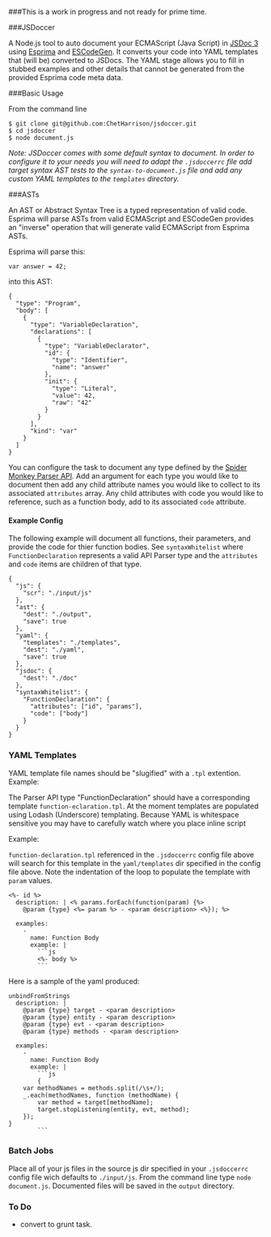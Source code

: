 ###This is a work in progress and not ready for prime time.

###JSDoccer

A Node.js tool to auto document your ECMAScript (Java Script) in  [JSDoc 3](https://github.com/jsdoc3/jsdoc3.github.com) using [Esprima](http://esprima.org/) and [ESCodeGen](https://github.com/Constellation/escodegen). It converts your code into YAML templates that (will be) converted to JSDocs. The YAML stage allows you to fill in stubbed examples and other details that cannot be generated from the provided Esprima code meta data.

###Basic Usage

From the command line

```
$ git clone git@github.com:ChetHarrison/jsdoccer.git
$ cd jsdoccer
$ node document.js
```

*Note: JSDoccer comes with some default syntax to document. In order to configure it to your needs you will need to adapt the `.jsdoccerrc` file add target syntax AST tests to the `syntax-to-document.js` file and add any custom YAML templates to the `templates` directory.*

###ASTs

An AST or Abstract Syntax Tree is a typed representation of valid code. Esprima will parse ASTs from valid ECMAScript and ESCodeGen provides an "inverse" operation that will generate valid ECMAScript from Esprima ASTs.

Esprima will parse this:

```
var answer = 42;
```

into this AST:

```
{
  "type": "Program",
  "body": [
    {
      "type": "VariableDeclaration",
      "declarations": [
        {
          "type": "VariableDeclarator",
          "id": {
            "type": "Identifier",
            "name": "answer"
          },
          "init": {
            "type": "Literal",
            "value": 42,
            "raw": "42"
          }
        }
      ],
      "kind": "var"
    }
  ]
}
```

You can configure the task to document any type defined by the [Spider Monkey Parser API](https://developer.mozilla.org/en-US/docs/Mozilla/Projects/SpiderMonkey/Parser_API#Functions). Add an argument for each type you would like to document then add any child attribute names you would like to collect to its associated `attributes` array. Any child attributes with code you would like to reference, such as a function body, add to its associated `code` attribute.

#### Example Config

The following example will document all functions, their parameters, and provide the code for thier function bodies. See `syntaxWhitelist` where `FunctionDeclaration` represents a valid API Parser type and the `attributes` and `code` items are children of that type.

```
{
  "js": {
    "scr": "./input/js"
  },
  "ast": {
    "dest": "./output",
    "save": true
  },
  "yaml": {
    "templates": "./templates",
    "dest": "./yaml",
    "save": true
  },
  "jsdoc": {
    "dest": "./doc"
  },
  "syntaxWhitelist": {
    "FunctionDeclaration": {
      "attributes": ["id", "params"],
      "code": ["body"]
    }
  }
}
```

### YAML Templates

YAML template file names should be "slugified" with a `.tpl` extention. Example:

The Parser API type "FunctionDeclaration" should have a corresponding template `function-eclaration.tpl`. At the moment templates are populated using Lodash (Underscore) templating. Because YAML is whitespace sensitive you may have to carefully watch where you place inline script 

Example:

`function-declaration.tpl` referenced in the `.jsdoccerrc` config file above will search for this template in the `yaml/templates` dir specified in the config file above. Note the indentation of the loop to populate the template with `param` values.

```
<%- id %>
  description: | <% params.forEach(function(param) {%>
    @param {type} <%= param %> - <param description> <%}); %>
  
  examples:
    -
      name: Function Body
      example: |
        ```js
        <%- body %>
        ```
```

Here is a sample of the yaml produced:

```
unbindFromStrings
  description: | 
    @param {type} target - <param description> 
    @param {type} entity - <param description> 
    @param {type} evt - <param description> 
    @param {type} methods - <param description> 
  
  examples:
    -
      name: Function Body
      example: |
        ```js
        {
    var methodNames = methods.split(/\s+/);
    _.each(methodNames, function (methodName) {
        var method = target[methodName];
        target.stopListening(entity, evt, method);
    });
}
        ```
```
### Batch Jobs

Place all of your js files in the source js dir specified in your `.jsdoccerrc` config file wich defaults to `./input/js`. From the command line type `node document.js`. Documented files will be saved in the `output` directory.

### To Do
* convert to grunt task.
